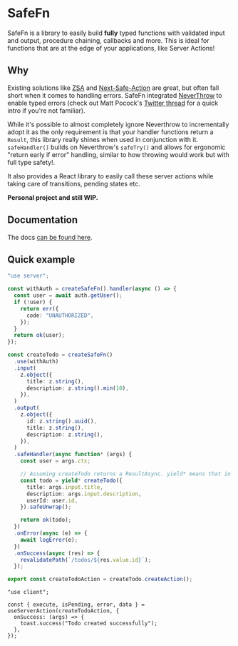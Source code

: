 # SafeFn

SafeFn is a library to easily build **fully** typed functions with validated input and output, procedure chaining, callbacks and more. This is ideal for functions that are at the edge of your applications, like Server Actions!

## Why

Existing solutions like [ZSA](https://github.com/IdoPesok/zsa) and [Next-Safe-Action](https://github.com/TheEdoRan/next-safe-action) are great, but often fall short when it comes to handling errors. SafeFn integrated [NeverThrow](https://github.com/supermacro/neverthrow) to enable typed errors (check out Matt Pocock's [Twitter thread](https://x.com/mattpocockuk/status/1825552684994457946) for a quick intro if you're not familiar).

While it's possible to almost completely ignore Neverthrow to incrementally adopt it as the only requirement is that your handler functions return a `Result`, this library really shines when used in conjunction with it. `safeHandler()` builds on Neverthrow's `safeTry()` and allows for ergonomic "return early if error" handling, similar to how throwing would work but with full type safety!.

It also provides a React library to easily call these server actions while taking care of transitions, pending states etc.

**Personal project and still WIP.**

## Documentation

The docs [can be found here](https://safe-fn.dev).

## Quick example

```ts
"use server";

const withAuth = createSafeFn().handler(async () => {
  const user = await auth.getUser();
  if (!user) {
    return err({
      code: "UNAUTHORIZED",
    });
  }
  return ok(user);
});

const createTodo = createSafeFn()
  .use(withAuth)
  .input(
    z.object({
      title: z.string(),
      description: z.string().min(10),
    }),
  )
  .output(
    z.object({
      id: z.string().uuid(),
      title: z.string(),
      description: z.string(),
    }),
  )
  .safeHandler(async function* (args) {
    const user = args.ctx;

    // Assuming createTodo returns a ResultAsync. yield* means that in the case of an Ok result todo gets assigned the value, otherwise the entire function short circuits and returns the error.
    const todo = yield* createTodo({
      title: args.input.title,
      description: args.input.description,
      userId: user.id,
    }).safeUnwrap();

    return ok(todo);
  })
  .onError(async (e) => {
    await logError(e);
  })
  .onSuccess(async (res) => {
    revalidatePath(`/todos/${res.value.id}`);
  });

export const createTodoAction = createTodo.createAction();
```

```tsx
"use client";

const { execute, isPending, error, data } = useServerAction(createTodoAction, {
  onSuccess: (args) => {
    toast.success("Todo created successfully");
  },
});
```
